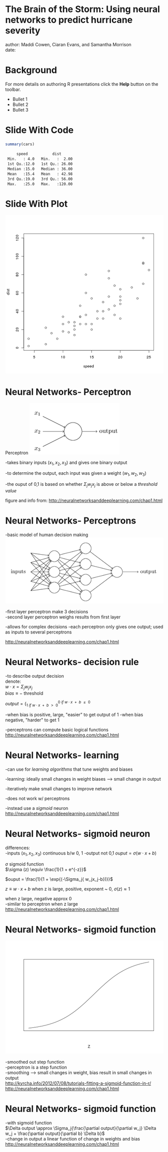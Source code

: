 The Brain of the Storm: Using neural networks to predict hurricane severity
========================================================
author: Maddi Cowen, Ciaran Evans, and Samantha Morrison  
date: 

Background
========================================================

For more details on authoring R presentations click the
**Help** button on the toolbar.

- Bullet 1
- Bullet 2
- Bullet 3

Slide With Code
========================================================


```r
summary(cars)
```

```
     speed           dist       
 Min.   : 4.0   Min.   :  2.00  
 1st Qu.:12.0   1st Qu.: 26.00  
 Median :15.0   Median : 36.00  
 Mean   :15.4   Mean   : 42.98  
 3rd Qu.:19.0   3rd Qu.: 56.00  
 Max.   :25.0   Max.   :120.00  
```

Slide With Plot
========================================================

![plot of chunk unnamed-chunk-2](Math154Presentation-figure/unnamed-chunk-2-1.png) 

Neural Networks- Perceptron
========================================================

Perceptron
![](simpleperceptron.PNG)

-takes binary inputs $(x_1, x_2, x_3)$ and gives one binary output

-to determine the output, each input was given a weight $(w_1, w_2, w_3)$

-the ouput of 0,1 is based on whether $\Sigma_j{ w_jx_j}$ is above or below a *threshold value*

figure and info from: 
http://neuralnetworksanddeeplearning.com/chap1.html

Neural Networks- Perceptrons
========================================================
-basic model of human decision making
![](complexperceptrons.PNG)

-first layer perceptron make 3 decisions  
-second layer perceptron weighs results from first layer

-allows for complex decisions
-each perceptron only gives one output; used as inputs to several perceptrons

http://neuralnetworksanddeeplearning.com/chap1.html

Neural Networks- decision rule
========================================================
-to describe output decision  
denote:  
$w\cdot x = \Sigma_j{ w_jx_j}$  
$bias\equiv -$ threshold

$output=\{^{0\text{ } if\text{ }  w\cdot x \text{ }  + \text{ } b\text{ }  \le\text{ }  0}_{1\text{ } if\text{ } w\cdot x \text{ }  + \text{ } b\text{ }  > \text{ }  0}$

-when bias is positive, large, "easier" to get output of 1
-when bias negative, "harder" to get 1

-perceptrons can compute basic logical functions
http://neuralnetworksanddeeplearning.com/chap1.html

Neural Networks- learning
========================================================
-can use for *learning algorithms* that tune weights and biases  

-learning: ideally small changes in weight biases --> small change in output  

-iteratively make small changes to improve network


-does not work w/ perceptrons  

-instead use a *sigmoid* neuron
http://neuralnetworksanddeeplearning.com/chap1.html

Neural Networks- sigmoid neuron
========================================================

differences:  
-inputs $(x_1, x_2, x_3)$ continuous b/w 0, 1 -output not 0,1
$ouput = \sigma(w\cdot x + b)$

$\sigma$ sigmoid function  
$\sigma (z) \equiv \frac{1}{1 + e^{-z}}$

$ouput = \frac{1}{1 + \exp{(-\Sigma_j{ w_jx_j-b})}}$

$z \equiv w\cdot x + b$
when z is large, positive, exponent ~ 0, $\sigma(z) \approx 1$

when z large, negative approx 0  
-similar to perceptron when z large  
http://neuralnetworksanddeeplearning.com/chap1.html

Neural Networks- sigmoid function
========================================================

![plot of chunk fig](Math154Presentation-figure/fig-1.png) 

-smoothed out step function  
-perceptron is a step function  
-smoothing --> small changes in weight, bias result in small changes in output  
http://kyrcha.info/2012/07/08/tutorials-fitting-a-sigmoid-function-in-r/  
http://neuralnetworksanddeeplearning.com/chap1.html

Neural Networks- sigmoid function
========================================================

-with sigmoid function  
$\Delta output \approx \Sigma_j{\frac{\partial output}{\partial w_j} \Delta w_j + \frac{\partial output}{\partial b} \Delta b}$  
-change in output a linear function of change in weights and bias  
http://neuralnetworksanddeeplearning.com/chap1.html
